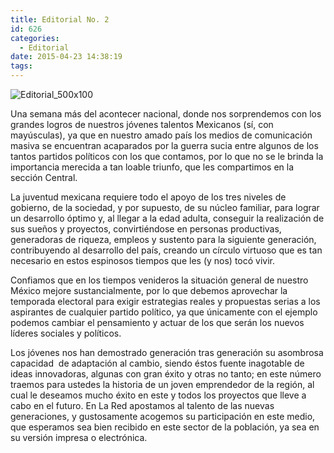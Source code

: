 ```yaml
---
title: Editorial No. 2
id: 626
categories:
  - Editorial
date: 2015-04-23 14:38:19
tags:
---
```


![Editorial_500x100](http://www.laredsemanario.com/wp-content/uploads/2015/04/Editorial_500x100.png)

Una semana más del acontecer nacional, donde nos sorprendemos con los grandes logros de nuestros jóvenes talentos Mexicanos (sí, con mayúsculas), ya que en nuestro amado país los medios de comunicación masiva se encuentran acaparados por la guerra sucia entre algunos de los tantos partidos políticos con los que contamos, por lo que no se le brinda la importancia merecida a tan loable triunfo, que les compartimos en la sección Central.

La juventud mexicana requiere todo el apoyo de los tres niveles de gobierno, de la sociedad, y por supuesto, de su núcleo familiar, para lograr un desarrollo óptimo y, al llegar a la edad adulta, conseguir la realización de sus sueños y proyectos, convirtiéndose en personas productivas, generadoras de riqueza, empleos y sustento para la siguiente generación, contribuyendo al desarrollo del país, creando un círculo virtuoso que es tan necesario en estos espinosos tiempos que les (y nos) tocó vivir.

Confiamos que en los tiempos venideros la situación general de nuestro México mejore sustancialmente, por lo que debemos aprovechar la temporada electoral para exigir estrategias reales y propuestas serias a los aspirantes de cualquier partido político, ya que únicamente con el ejemplo podemos cambiar el pensamiento y actuar de los que serán los nuevos líderes sociales y políticos.

Los jóvenes nos han demostrado generación tras generación su asombrosa capacidad  de adaptación al cambio, siendo éstos fuente inagotable de ideas innovadoras, algunas con gran éxito y otras no tanto; en este número traemos para ustedes la historia de un joven emprendedor de la región, al cual le deseamos mucho éxito en este y todos los proyectos que lleve a cabo en el futuro. En La Red apostamos al talento de las nuevas generaciones, y gustosamente acogemos su participación en este medio, que esperamos sea bien recibido en este sector de la población, ya sea en su versión impresa o electrónica.
